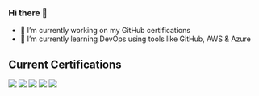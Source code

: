### Hi there 👋

- 🔭 I’m currently working on my GitHub certifications
- 🌱 I’m currently learning DevOps using tools like GitHub, AWS & Azure

<!--
**mrchrisdray/mrchrisdray** is a ✨ _special_ ✨ repository because its `README.md` (this file) appears on your GitHub profile.
Here are some ideas to get you started:
- 🔭 I’m currently working on ...
- 🌱 I’m currently learning ...
- 👯 I’m looking to collaborate on ...
- 🤔 I’m looking for help with ...
- 💬 Ask me about ...
- 📫 How to reach me: ...
- 😄 Pronouns: ...
- ⚡ Fun fact: ...
-->
## Current Certifications
[<img src="https://images.credly.com/size/100x100/images/024d0122-724d-4c5a-bd83-cfe3c4b7a073/image.png">](https://www.credly.com/badges/931b4cac-74a0-4424-8120-692ce8eab9bd/public_url)
[<img src="https://images.credly.com/size/100x100/images/2784d0d8-327c-406f-971e-9f0e15097003/image.png">](https://www.credly.com/badges/8b88e5d0-0c7e-4814-950a-203d81cc736c/public_url)
[<img src="https://images.credly.com/size/100x100/images/be8fcaeb-c769-4858-b567-ffaaa73ce8cf/image.png">](https://www.credly.com/badges/2b6ffb9f-578c-415c-8527-23964870aa0a/public_url)
[<img src="https://images.credly.com/size/100x100/images/cfaa6dbf-1fd1-467e-b9a9-da2d1f556160/Oracle-Certification-badge_OC-Professional600X600.png">](https://www.credly.com/badges/77a93915-77c3-4cf7-8c2d-f58012139c79/public_url)
[<img src="https://images.credly.com/size/100x100/images/8864382b-b698-4468-a4fe-a9c8d6e2b402/06_Oracle_PL_SQL_Developer_Associate__1_.png">](https://www.credly.com/badges/aa1f2710-0b92-4b84-8e26-ebd72b60a7e3/public_url)
